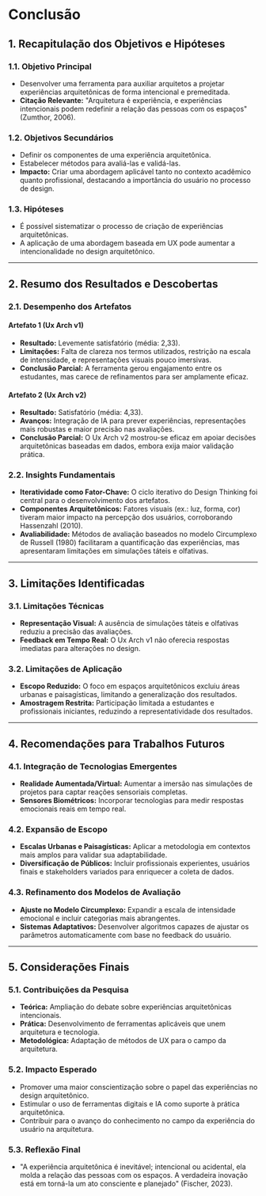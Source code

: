 # **Conclusão**

## **1. Recapitulação dos Objetivos e Hipóteses**

### **1.1. Objetivo Principal**

- Desenvolver uma ferramenta para auxiliar arquitetos a projetar experiências arquitetônicas de forma intencional e premeditada.
- **Citação Relevante:** "Arquitetura é experiência, e experiências intencionais podem redefinir a relação das pessoas com os espaços" (Zumthor, 2006).

### **1.2. Objetivos Secundários**

- Definir os componentes de uma experiência arquitetônica.
- Estabelecer métodos para avaliá-las e validá-las.
- **Impacto:** Criar uma abordagem aplicável tanto no contexto acadêmico quanto profissional, destacando a importância do usuário no processo de design.

### **1.3. Hipóteses**

- É possível sistematizar o processo de criação de experiências arquitetônicas.
- A aplicação de uma abordagem baseada em UX pode aumentar a intencionalidade no design arquitetônico.

---

## **2. Resumo dos Resultados e Descobertas**

### **2.1. Desempenho dos Artefatos**

#### **Artefato 1 (Ux Arch v1)**

- **Resultado:** Levemente satisfatório (média: 2,33).
- **Limitações:** Falta de clareza nos termos utilizados, restrição na escala de intensidade, e representações visuais pouco imersivas.
- **Conclusão Parcial:** A ferramenta gerou engajamento entre os estudantes, mas carece de refinamentos para ser amplamente eficaz.

#### **Artefato 2 (Ux Arch v2)**

- **Resultado:** Satisfatório (média: 4,33).
- **Avanços:** Integração de IA para prever experiências, representações mais robustas e maior precisão nas avaliações.
- **Conclusão Parcial:** O Ux Arch v2 mostrou-se eficaz em apoiar decisões arquitetônicas baseadas em dados, embora exija maior validação prática.

### **2.2. Insights Fundamentais**

- **Iteratividade como Fator-Chave:** O ciclo iterativo do Design Thinking foi central para o desenvolvimento dos artefatos.
- **Componentes Arquitetônicos:** Fatores visuais (ex.: luz, forma, cor) tiveram maior impacto na percepção dos usuários, corroborando Hassenzahl (2010).
- **Avaliabilidade:** Métodos de avaliação baseados no modelo Circumplexo de Russell (1980) facilitaram a quantificação das experiências, mas apresentaram limitações em simulações táteis e olfativas.

---

## **3. Limitações Identificadas**

### **3.1. Limitações Técnicas**

- **Representação Visual:** A ausência de simulações táteis e olfativas reduziu a precisão das avaliações.
- **Feedback em Tempo Real:** O Ux Arch v1 não oferecia respostas imediatas para alterações no design.

### **3.2. Limitações de Aplicação**

- **Escopo Reduzido:** O foco em espaços arquitetônicos excluiu áreas urbanas e paisagísticas, limitando a generalização dos resultados.
- **Amostragem Restrita:** Participação limitada a estudantes e profissionais iniciantes, reduzindo a representatividade dos resultados.

---

## **4. Recomendações para Trabalhos Futuros**

### **4.1. Integração de Tecnologias Emergentes**

- **Realidade Aumentada/Virtual:** Aumentar a imersão nas simulações de projetos para captar reações sensoriais completas.
- **Sensores Biométricos:** Incorporar tecnologias para medir respostas emocionais reais em tempo real.

### **4.2. Expansão de Escopo**

- **Escalas Urbanas e Paisagísticas:** Aplicar a metodologia em contextos mais amplos para validar sua adaptabilidade.
- **Diversificação de Públicos:** Incluir profissionais experientes, usuários finais e stakeholders variados para enriquecer a coleta de dados.

### **4.3. Refinamento dos Modelos de Avaliação**

- **Ajuste no Modelo Circumplexo:** Expandir a escala de intensidade emocional e incluir categorias mais abrangentes.
- **Sistemas Adaptativos:** Desenvolver algoritmos capazes de ajustar os parâmetros automaticamente com base no feedback do usuário.

---

## **5. Considerações Finais**

### **5.1. Contribuições da Pesquisa**

- **Teórica:** Ampliação do debate sobre experiências arquitetônicas intencionais.
- **Prática:** Desenvolvimento de ferramentas aplicáveis que unem arquitetura e tecnologia.
- **Metodológica:** Adaptação de métodos de UX para o campo da arquitetura.

### **5.2. Impacto Esperado**

- Promover uma maior conscientização sobre o papel das experiências no design arquitetônico.
- Estimular o uso de ferramentas digitais e IA como suporte à prática arquitetônica.
- Contribuir para o avanço do conhecimento no campo da experiência do usuário na arquitetura.

### **5.3. Reflexão Final**

- "A experiência arquitetônica é inevitável; intencional ou acidental, ela molda a relação das pessoas com os espaços. A verdadeira inovação está em torná-la um ato consciente e planejado" (Fischer, 2023).

